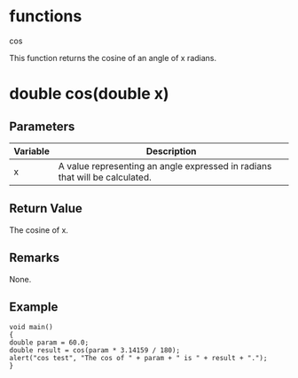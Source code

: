 # functions

cos

  


This function returns the cosine of an angle of x radians.

# double cos(double x)

## Parameters

Variable| Description  
---|---  
x | A value representing an angle expressed in radians that will be calculated.  
  
## Return Value

The cosine of x.

## Remarks

None.

## Example
    
    
    void main()
    {
    double param = 60.0;
    double result = cos(param * 3.14159 / 180);
    alert("cos test", "The cos of " + param + " is " + result + ".");
    }
    
